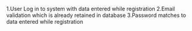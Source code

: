 1.User Log in to system with data entered while registration
2.Email validation which is already retained in database
3.Password matches to data entered while registration
